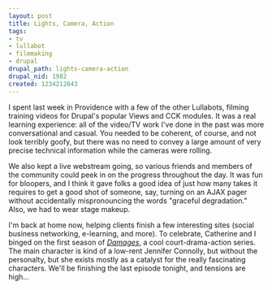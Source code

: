 ```yaml
--- 
layout: post
title: Lights, Camera, Action
tags: 
- tv
- lullabot
- filmmaking
- drupal
drupal_path: lights-camera-action
drupal_nid: 1982
created: 1234212843
---
```

I spent last week in Providence with a few of the other Lullabots, filming training videos for Drupal's popular Views and CCK modules. It was a real learning experience: all of the video/TV work I've done in the past was more conversational and casual. You needed to be coherent, of course, and not look terribly goofy, but there was no need to convey a large amount of very precise technical information while the cameras were rolling.

We also kept a live webstream going, so various friends and members of the community could peek in on the progress throughout the day. It was fun for bloopers, and I think it gave folks a good idea of just how many takes it requires to get a good shot of someone, say, turning on an AJAX pager without accidentally mispronouncing the words "graceful degradation." Also, we had to wear stage makeup.

I'm back at home now, helping clients finish a few interesting sites (social business networking, e-learning, and more). To celebrate, Catherine and I binged on the first season of <em><a href="http://www.hulu.com/damages">Damages</a></em>, a cool court-drama-action series. The main character is kind of a low-rent Jennifer Connolly, but without the personalty, but she exists mostly as a catalyst for the really fascinating characters. We'll be finishing the last episode tonight, and tensions are high...
